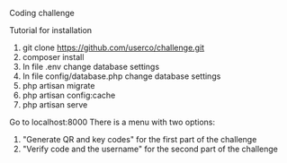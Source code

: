  Coding challenge
 
 Tutorial for installation
 
 1. git clone https://github.com/userco/challenge.git
 2. composer install
 3. In file .env change database settings
 4. In file config/database.php change database settings
 5. php artisan migrate
 6. php artisan config:cache
 7. php artisan serve
 
 Go to localhost:8000
 There is a menu with two options:
 1. "Generate QR and key codes" for the first part of the challenge
 2. "Verify code and the username" for the second part of the challenge
 
 
 
